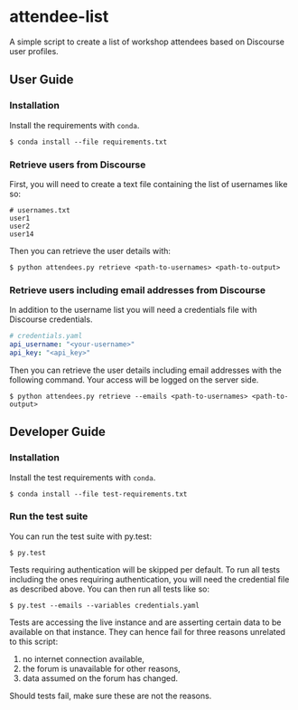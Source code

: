 # attendee-list

A simple script to create a list of workshop attendees based on Discourse user profiles.

## User Guide

### Installation

Install the requirements with `conda`.

    $ conda install --file requirements.txt

### Retrieve users from Discourse

First, you will need to create a text file containing the list of usernames like so:

```
# usernames.txt
user1
user2
user14
```

Then you can retrieve the user details with:

    $ python attendees.py retrieve <path-to-usernames> <path-to-output>


### Retrieve users including email addresses from Discourse

In addition to the username list you will need a credentials file with Discourse credentials.

```yaml
# credentials.yaml
api_username: "<your-username>"
api_key: "<api_key>"
```

Then you can retrieve the user details including email addresses with the following command. Your access will be logged on the server side.

    $ python attendees.py retrieve --emails <path-to-usernames> <path-to-output>

## Developer Guide

### Installation

Install the test requirements with `conda`.

    $ conda install --file test-requirements.txt

### Run the test suite

You can run the test suite with py.test:

    $ py.test

Tests requiring authentication will be skipped per default. To run all tests including the ones requiring authentication, you will need the credential file as described above. You can then run all tests like so:

    $ py.test --emails --variables credentials.yaml

Tests are accessing the live instance and are asserting certain data to be available on that instance. They can hence fail for three reasons unrelated to this script:

1) no internet connection available,
2) the forum is unavailable for other reasons,
3) data assumed on the forum has changed.

Should tests fail, make sure these are not the reasons.
